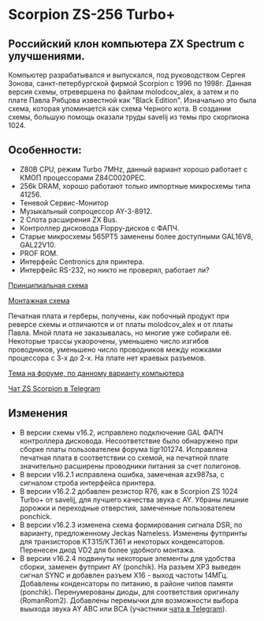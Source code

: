 # Scorpion ZS-256 Turbo+

## Российский клон компьютера ZX Spectrum с улучшениями.

Компьютер разрабатывался и выпускался, под руководством Сергея Зонова, санкт-петербургской фирмой Scorpion с 1996 по 1998г.
Данная версия схемы, отревершена по файлам molodcov_alex, а затем и по плате Павла Рябцова известной как "Black Edition".
Изначально это была схема, которая упоминается как схема Черного кота. В создании схемы, большую помощь оказали труды savelij из темы про скорпиона 1024.

## Особенности:
- Z80B CPU, режим Turbo 7MHz, данный вариант хорошо работает с КМОП процессорами Z84C0020PEC.
- 256k DRAM, хорошо работают только импортные микросхемы типа 41256.
- Теневой Сервис-Монитор
- Музыкальный сопроцессор AY-3-8912.
- 2 Слота расширения ZX Bus.
- Контроллер дисковода Floppy-дисков с ФАПЧ.
- Старые микросхемы 565РТ5 заменены более доступными GAL16V8, GAL22V10.
- PROF ROM.
- Интерфейс Centronics для принтера.
- Интерфейс RS-232, но никто не проверял, работает ли?

[Принципиальная схема](Export/Schematic_Scorpion-256-Turbo_v16.2.4.pdf)

[Монтажная схема](Export/PCB_SILK_TOP_BW_v16.2.4.pdf)

Печатная плата и герберы, получены, как побочный продукт при реверсе схемы и отличаются и от платы molodcov_alex и от платы Павла. Мной плата не заказывалась, но многие уже собирали её. Некоторые трассы укаорочены, уменьшено число изгибов проводников, уменьшено число проводников между ножками процессора с 3-х до 2-х.
На плате нет краевых разъемов.

[Тема на форуме, по данному варианту компьютера](https://zx-pk.ru/threads/9195-scorpion-zs-256-turbo-restored)

[Чат ZS Scorpion  в Telegram](https://t.me/zs_scorpion)

## Изменения
- В версии схемы v16.2, исправлено подключение GAL ФАПЧ контроллера дисковода. Несоответствие было обнаружено при сборке платы пользователем форума tigr101274. Исправлена печатная плата в соответствии со схемой, на печатной плате значительно расширены проводники питания за счет полигонов.
- В версии v16.2.1 исправлена ошибка, замеченая azx987sa, с сигналом строба интерфейса принтера.
- В версии v16.2.2 добавлен резистор R76, как в Scorpion ZS 1024 Turbo+ от savelij, для лучшего качества звука с AY. Убраны лишние дорожки и переходные отверстия, замеченные пользователем ponchick.
- В версии v16.2.3 изменена схема формирования сигнала DSR, по варианту, предложенному Jeckas Nameless. Изменены футпринты для транзисторов КТ315/КТ361 и некоторых конденсаторов. Перенесен диод VD2 для более удобного монтажа.
- В версии v16.2.4 подвинуты некоторые элементы для удобства сборки, заменен футпринт AY (ponchik). На разъем XP3 выведен сигнал SYNC и добавлен разъем X16 - выход частоты 14МГц. Добавлены конденсаторы по питанию, в районе чипов памяти (ponchik). Перенумерованы диоды, для соответствия оригиналу (RomanRom2). Добавлены перемычки для возможности выбора выыхода звука AY ABC или BCA (участники [чата в Telegram](https://t.me/zs_scorpion)).
